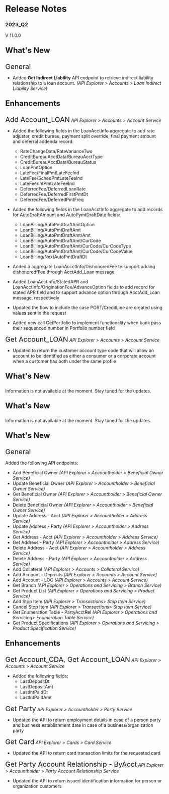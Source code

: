 # Release Notes 
### 2023_Q2
V 11.0.0
<!-- 
type: tab 
titles: Premier, Precision, Signature, Cleartouch
-->


<p style="font-size: 24px; font-weight: bold;">What's New </p>

<span style="font-size: 22px; ">General</span>


- Added **Get Indirect Liability** API endpoint to retrieve indirect liability relationship to a loan account. *(API Explorer > Accounts > Loan Indirect Liability Service)*


<p style="font-size: 24px; font-weight: bold;">Enhancements </p>

<span style="font-size: 22px; ">Add Account_LOAN</span> *API Explorer > Accounts > Account Service*


- Added the following fields in the LoanAcctInfo aggregate to add rate adjuster, credit bureau, payment split override, final payment amount and deferral addenda record:
	- RateChangeData/RateVarianceTwo
	- CreditBureauAcctData/BureauAcctType
	- CreditBureauAcctData/BureauStatus
	- LoanPmtOption
	- LateFee/FinalPmtLateFeeInd
	- LateFee/SchedPmtLateFeeInd
	- LateFee/IntPmtLateFeeInd
	- DeferredFee/DeferredLoanRate
	- DeferredFee/DeferredFirstPmtDt
	- DeferredFee/DeferredPmtFreq<br>

- Added the following fields in the LoanAcctInfo aggregate to add records for AutoDraftAmount and AutoPymtDraftDate fields:
	- LoanBilling/AutoPmtDraftAmtOption
	- LoanBilling/AutoPmtDraftAmt
	- LoanBilling/AutoPmtDraftAmt/Amt
	- LoanBilling/AutoPmtDraftAmt/CurCode
	- LoanBilling/AutoPmtDraftAmt/CurCode/CurCodeType
	- LoanBilling/AutoPmtDraftAmt/CurCode/CurCodeValue
	- LoanBilling/NextAutoPmtDraftDt<br>

- Added a aggregate LoanAccctInfo/DishonoredFee to support adding dishonoredfFee through AcctAdd_Loan message<br>

- Added LoanAcctInfo/StatedAPR and LoanAcctInfo/OriginationFee/AdvanceOption fields to add record for stated APR field and to support advance option through AcctAdd_Loan message, respectively<br>

- Updated the flow to include the case PORT/CreditLine are created using values sent in the request<br>

- Added new call GetPortfolio to implement functionality when bank pass their sequenced number in Portfolio number field 


<span style="font-size: 22px; ">Get Account_LOAN</span> *API Explorer > Accounts > Account Service*


- Updated to return the customer account type code that will allow an account to be identified as either a consumer or a corporate account when a customer has both under the same profile


<!-- type: tab -->
<p style="font-size: 24px; font-weight: bold;">What's New </p>
Information is not available at the moment. Stay tuned for the updates.

<!-- type: tab -->
<p style="font-size: 24px; font-weight: bold;">What's New </p>
Information is not available at the moment. Stay tuned for the updates.

<!-- type: tab -->
<p style="font-size: 24px; font-weight: bold;">What's New </p>

<span style="font-size: 22px; ">General</span>


Added the following API endpoints:
- Add Beneficial Owner *(API Explorer > Accountholder > Beneficial Owner Service)*
- Update Beneficial Owner *(API Explorer > Accountholder > Beneficial Owner Service)*
- Get Beneficial Owner  *(API Explorer > Accountholder > Beneficial Owner Service)*
- Delete Beneficial Owner *(API Explorer > Accountholder > Beneficial Owner Service)* 
- Update Address - Acct *(API Explorer > Accountholder > Address Service)*
- Update Address - Party *(API Explorer > Accountholder > Address Service)*
- Get Address - Acct *(API Explorer > Accountholder > Address Service)*
- Get Address - Party *(API Explorer > Accountholder > Address Service)*
- Delete Address - Acct *(API Explorer > Accountholder > Address Service)*
- Delete Address - Party *(API Explorer > Accountholder > Address Service)*
- Add Collateral *(API Explorer > Accounts > Collateral Service)*
- Add Account - Deposits *(API Explorer > Accounts > Account Service)*
- Add Account - LOC *(API Explorer > Accounts > Account Service)*
- Get Branch *(API Explorer > Operations and Servicing > Branch Service)*
- Get Product List *(API Explorer > Operations and Servicing > Product Service)*
- Add Stop Item *(API Explorer > Transactions> Stop Item Service)*
- Cancel Stop Item *(API Explorer > Transactions> Stop Item Service)*
- Get Enumeration Table -  PartyAcctRel *(API Explorer > Operations and Servicing> Enumeration Table Service)*
- Get Product Specifications *(API Explorer > Operations and Servicing > Product Specification Service)*


<p style="font-size: 24px; font-weight: bold;">Enhancements </p>

<span style="font-size: 22px; ">Get Account_CDA, Get Account_LOAN</span> *API Explorer > Accounts > Account Service*


- Added the following fields:
	- LastDepositDt
	- LastDepositAmt
	- LastIntPaidDt
	- LastIntPaidAmt


<span style="font-size: 22px; ">Get Party</span> *API Explorer > Accountholder > Party Service*


- Updated the API to return employment details in case of a person party and business establishment date in case of a business/organization party


<span style="font-size: 22px; ">Get Card</span> *API Explorer > Cards > Card Service*


- Updated the API to return card transaction limits for the requested card


<span style="font-size: 22px; ">Get Party Account Relationship - ByAcct</span> *API Explorer > Accountholder > Party Account Relationship Service*


- Updated the API to return issued identification information for person or organization customers

<!-- type: tab-end -->
